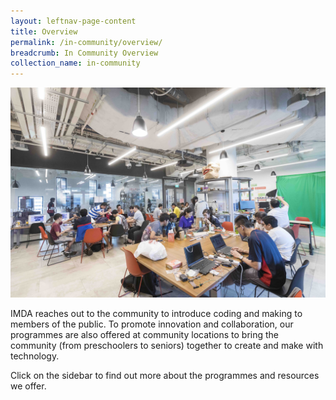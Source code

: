 ```yaml
---
layout: leftnav-page-content
title: Overview
permalink: /in-community/overview/
breadcrumb: In Community Overview
collection_name: in-community
---
```

![overview image](/images/in-community/pixel-labs/pixel-labs-image2.jpg)


IMDA reaches out to the community to introduce coding and making to members of the public. To promote innovation and collaboration, our programmes are also offered at community locations to bring the community (from preschoolers to seniors) together to create and make with technology.

Click on the sidebar to find out more about the programmes and resources we offer.
